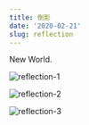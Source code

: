```yaml
---
title: 倒影
date: '2020-02-21'
slug: reflection
---
```


New World. 

![reflection-1](https://db.songqi.online/reflection-1.jpg)

![reflection-2](https://db.songqi.online/reflection2.jpg)

![reflection-3](https://db.songqi.online/reflection-3.jpg)
